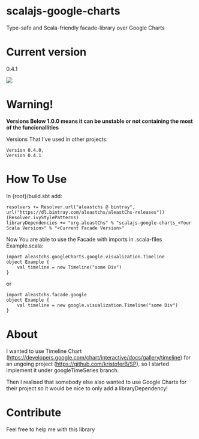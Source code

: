 # scalajs-google-charts
Type-safe and Scala-friendly facade-library over Google Charts

# Current version
0.4.1

<a href='https://bintray.com/aleastchs/aleastChs-releases/scalajs-google-charts/0.4.1/link'><img src='https://api.bintray.com/packages/aleastchs/aleastChs-releases/scalajs-google-charts/images/download.svg?version=0.4.1'></a>

# Warning!
**Versions Below 1.0.0 means it can be unstable or not containing the most of the funcionallities**

Versions That I've used in other projects:
```
Version 0.4.0,
Version 0.4.1
```
# How To Use
In {root}/build.sbt add:
```
resolvers += Resolver.url("aleastchs @ bintray", url("https://dl.bintray.com/aleastchs/aleastChs-releases"))(Resolver.ivyStylePatterns)
libraryDependencies += "org.aleastChs" % "scalajs-google-charts_<Your Scala Version>" % "<Current Facade Version>"
```

Now You are able to use the Facade with imports in .scala-files
Example.scala:
```
import aleastchs.googleCharts.google.visualization.Timeline
object Example {
    val timeline = new Timeline("some Div")
}
```

or

```
import aleastchs.facade.google
object Example {
    val timeline = new google.visualization.Timeline("some Div")
}
```

# About 
I wanted to use Timeline Chart (https://developers.google.com/chart/interactive/docs/gallery/timeline) 
for an ungoing project (https://github.com/kristoferB/SP), 
so I started implement it under googleTimeSeries branch.

Then I realised that somebody else also wanted to use Google Charts 
for their project so it would be nice to only add a libraryDependency!

# Contribute
Feel free to help me with this library
